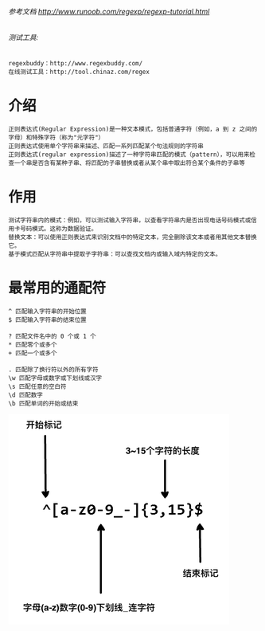 ###### 参考文档 http://www.runoob.com/regexp/regexp-tutorial.html
###### 测试工具:
    regexbuddy：http://www.regexbuddy.com/
    在线测试工具：http://tool.chinaz.com/regex
# 介绍
    正则表达式(Regular Expression)是一种文本模式，包括普通字符（例如，a 到 z 之间的字母）和特殊字符（称为"元字符"）
    正则表达式使用单个字符串来描述、匹配一系列匹配某个句法规则的字符串
    正则表达式(regular expression)描述了一种字符串匹配的模式（pattern），可以用来检查一个串是否含有某种子串、将匹配的子串替换或者从某个串中取出符合某个条件的子串等

# 作用
    测试字符串内的模式：例如，可以测试输入字符串，以查看字符串内是否出现电话号码模式或信用卡号码模式。这称为数据验证。
    替换文本：可以使用正则表达式来识别文档中的特定文本，完全删除该文本或者用其他文本替换它。
    基于模式匹配从字符串中提取子字符串：可以查找文档内或输入域内特定的文本。

# 最常用的通配符
    ^ 匹配输入字符串的开始位置
    $ 匹配输入字符串的结束位置
    
    ? 匹配文件名中的 0 个或 1 个
    * 匹配零个或多个
    + 匹配一个或多个
    
    . 匹配除了换行符以外的所有字符
    \w 匹配字母或数字或下划线或汉字
    \s 匹配任意的空白符
    \d 匹配数字
    \b 匹配单词的开始或结束
![](1.png)    


















    